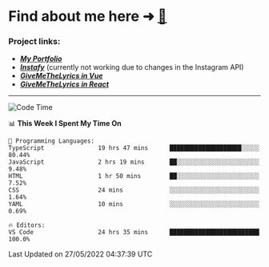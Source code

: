 # Find about me here ➜ [🧑](https://pauabella.dev)

### Project links:
- ***[My Portfolio](https://pauabella.dev)***
- ***[Instafy](https://instafy.me)*** (currently not working due to changes in the Instagram API)
- ***[GiveMeTheLyrics in Vue](https://lyrics.pauabella.dev)***
- ***[GiveMeTheLyrics in React](https://pauabella.dev/GiveMeTheLyrics)***

---
<!--START_SECTION:waka-->
![Code Time](http://img.shields.io/badge/Code%20Time-1%2C097%20hrs%2033%20mins-blue)

📊 **This Week I Spent My Time On** 

```text
💬 Programming Languages: 
TypeScript               19 hrs 47 mins      ████████████████████░░░░░   80.44% 
JavaScript               2 hrs 19 mins       ██░░░░░░░░░░░░░░░░░░░░░░░   9.48% 
HTML                     1 hr 50 mins        ██░░░░░░░░░░░░░░░░░░░░░░░   7.52% 
CSS                      24 mins             ░░░░░░░░░░░░░░░░░░░░░░░░░   1.64% 
YAML                     10 mins             ░░░░░░░░░░░░░░░░░░░░░░░░░   0.69%

🔥 Editors: 
VS Code                  24 hrs 35 mins      █████████████████████████   100.0%

```


 Last Updated on 27/05/2022 04:37:39 UTC
<!--END_SECTION:waka-->
